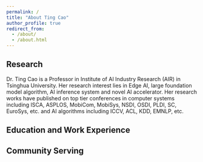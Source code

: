 ```yaml
---
permalink: /
title: "About Ting Cao"
author_profile: true
redirect_from: 
  - /about/
  - /about.html
---
```

## Research

Dr. Ting Cao is a Professor in Institute of AI Industry Research (AIR) in Tsinghua University. Her research interest lies in Edge AI, large foundation model algorithm, AI inference system and novel AI accelerator. Her research works have published on top tier conferences in computer systems including ISCA, ASPLOS, MobiCom, MobiSys, NSDI, OSDI, PLDI, SC, EuroSys, etc. and AI algorithms including ICCV, ACL, KDD, EMNLP, etc. 


## Education and Work Experience

## Community Serving
